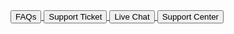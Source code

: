 <a href="#">
    <button class="fill-horizontally">
        <div class="horizontal spacing layout">
            <i class="fa-user block"></i>
            <div class="stretch">FAQs</div>
            <i class="subtle block fa-external-link"></i>
        </div>
    </button>
</a>

<a href="#">
    <button class="fill-horizontally">
        <div class="horizontal spacing layout">
            <i class="fa-lock lock block"></i>
            <div class="stretch">Support Ticket</div>
            <i class="subtle block fa-external-link"></i>
        </div>
    </button>
</a>

<a href="#">
    <button class="fill-horizontally">
        <div class="horizontal spacing layout">
            <i class="fa-comments-alt block"></i>
            <div class="stretch">Live Chat</div>
            <i class="subtle block fa-external-link"></i>
        </div>
    </button>
</a>

<a href="#">
    <button class="fill-horizontally">
        <div class="horizontal spacing layout">
            <i class="fa-tools block"></i>
            <div class="stretch">Support Center</div>
            <i class="subtle block fa-external-link"></i>
        </div>
    </button>
</a>
